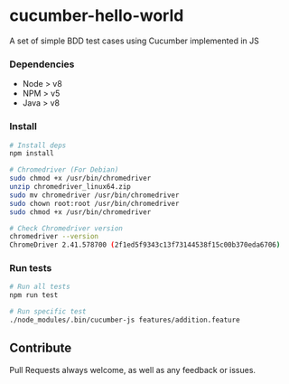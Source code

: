 # cucumber-hello-world
A set of simple BDD test cases using Cucumber implemented in JS

### Dependencies
* Node > v8
* NPM > v5
* Java > v8

### Install
```bash
# Install deps
npm install

# Chromedriver (For Debian)
sudo chmod +x /usr/bin/chromedriver
unzip chromedriver_linux64.zip
sudo mv chromedriver /usr/bin/chromedriver
sudo chown root:root /usr/bin/chromedriver
sudo chmod +x /usr/bin/chromedriver

# Check Chromedriver version
chromedriver --version
ChromeDriver 2.41.578700 (2f1ed5f9343c13f73144538f15c00b370eda6706)
```

### Run tests
```bash
# Run all tests
npm run test

# Run specific test
./node_modules/.bin/cucumber-js features/addition.feature
```

## Contribute
Pull Requests always welcome, as well as any feedback or issues.
